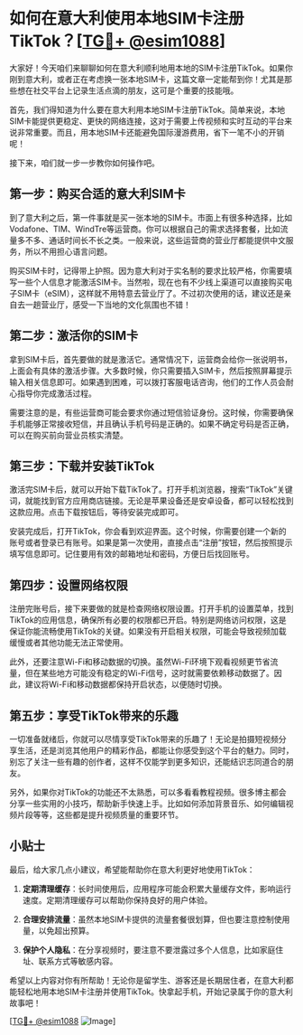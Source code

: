 # 如何在意大利使用本地SIM卡注册TikTok？[[TG💪+ @esim1088](https://t.me/s/esim1088)]

大家好！今天咱们来聊聊如何在意大利顺利地用本地的SIM卡注册TikTok。如果你刚到意大利，或者正在考虑换一张本地SIM卡，这篇文章一定能帮到你！尤其是那些想在社交平台上记录生活点滴的朋友，这可是个重要的技能哦。

首先，我们得知道为什么要在意大利用本地SIM卡注册TikTok。简单来说，本地SIM卡能提供更稳定、更快的网络连接，这对于需要上传视频和实时互动的平台来说非常重要。而且，用本地SIM卡还能避免国际漫游费用，省下一笔不小的开销呢！

接下来，咱们就一步一步教你如何操作吧。

## 第一步：购买合适的意大利SIM卡

到了意大利之后，第一件事就是买一张本地的SIM卡。市面上有很多种选择，比如Vodafone、TIM、WindTre等运营商。你可以根据自己的需求选择套餐，比如流量多不多、通话时间长不长之类。一般来说，这些运营商的营业厅都能提供中文服务，所以不用担心语言问题。

购买SIM卡时，记得带上护照。因为意大利对于实名制的要求比较严格，你需要填写一些个人信息才能激活SIM卡。当然啦，现在也有不少线上渠道可以直接购买电子SIM卡（eSIM），这样就不用特意去营业厅了。不过初次使用的话，建议还是亲自去一趟营业厅，感受一下当地的文化氛围也不错！

## 第二步：激活你的SIM卡

拿到SIM卡后，首先要做的就是激活它。通常情况下，运营商会给你一张说明书，上面会有具体的激活步骤。大多数时候，你只需要插入SIM卡，然后按照屏幕提示输入相关信息即可。如果遇到困难，可以拨打客服电话咨询，他们的工作人员会耐心指导你完成激活过程。

需要注意的是，有些运营商可能会要求你通过短信验证身份。这时候，你需要确保手机能够正常接收短信，并且确认手机号码是正确的。如果不确定号码是否正确，可以在购买前向营业员核实清楚。

## 第三步：下载并安装TikTok

激活完SIM卡后，就可以开始下载TikTok了。打开手机浏览器，搜索“TikTok”关键词，就能找到官方应用商店链接。无论是苹果设备还是安卓设备，都可以轻松找到这款应用。点击下载按钮后，等待安装完成即可。

安装完成后，打开TikTok，你会看到欢迎界面。这个时候，你需要创建一个新的账号或者登录已有账号。如果是第一次使用，直接点击“注册”按钮，然后按照提示填写信息即可。记住要用有效的邮箱地址和密码，方便日后找回账号。

## 第四步：设置网络权限

注册完账号后，接下来要做的就是检查网络权限设置。打开手机的设置菜单，找到TikTok的应用信息，确保所有必要的权限都已开启。特别是网络访问权限，这是保证你能流畅使用TikTok的关键。如果没有开启相关权限，可能会导致视频加载缓慢或者其他功能无法正常使用。

此外，还要注意Wi-Fi和移动数据的切换。虽然Wi-Fi环境下观看视频更节省流量，但在某些地方可能没有稳定的Wi-Fi信号，这时就需要依赖移动数据了。因此，建议将Wi-Fi和移动数据都保持开启状态，以便随时切换。

## 第五步：享受TikTok带来的乐趣

一切准备就绪后，你就可以尽情享受TikTok带来的乐趣了！无论是拍摄短视频分享生活，还是浏览其他用户的精彩作品，都能让你感受到这个平台的魅力。同时，别忘了关注一些有趣的创作者，这样不仅能学到更多知识，还能结识志同道合的朋友。

另外，如果你对TikTok的功能还不太熟悉，可以多看看教程视频。很多博主都会分享一些实用的小技巧，帮助新手快速上手。比如如何添加背景音乐、如何编辑视频片段等等，这些都是提升视频质量的重要环节。

## 小贴士

最后，给大家几点小建议，希望能帮助你在意大利更好地使用TikTok：

1. **定期清理缓存**：长时间使用后，应用程序可能会积累大量缓存文件，影响运行速度。定期清理缓存可以帮助你保持良好的用户体验。
   
2. **合理安排流量**：虽然本地SIM卡提供的流量套餐很划算，但也要注意控制使用量，以免超出预算。

3. **保护个人隐私**：在分享视频时，要注意不要泄露过多个人信息，比如家庭住址、联系方式等敏感内容。

希望以上内容对你有所帮助！无论你是留学生、游客还是长期居住者，在意大利都能轻松地用本地SIM卡注册并使用TikTok。快拿起手机，开始记录属于你的意大利故事吧！

[[TG💪+ @esim1088](https://t.me/s/esim1088) ![Image](https://i.postimg.cc/4NQfJmqS/Snipaste-2025-05-13-00-14-12.png)]